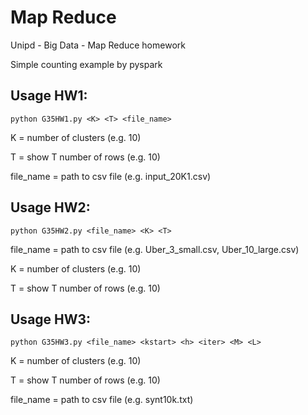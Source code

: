 # Map Reduce
Unipd - Big Data - Map Reduce homework

Simple counting example by pyspark

## Usage HW1: 

```python G35HW1.py <K> <T> <file_name>```


K = number of clusters (e.g. 10)

T = show T number of rows (e.g. 10)

file_name = path to csv file (e.g. input_20K1.csv)


## Usage HW2:

```python G35HW2.py <file_name> <K> <T>```

file_name = path to csv file (e.g. Uber_3_small.csv, Uber_10_large.csv)

K = number of clusters (e.g. 10)

T = show T number of rows (e.g. 10)

## Usage HW3: 

```python G35HW3.py <file_name> <kstart> <h> <iter> <M> <L>```

K = number of clusters (e.g. 10)

T = show T number of rows (e.g. 10)

file_name = path to csv file (e.g. synt10k.txt)
